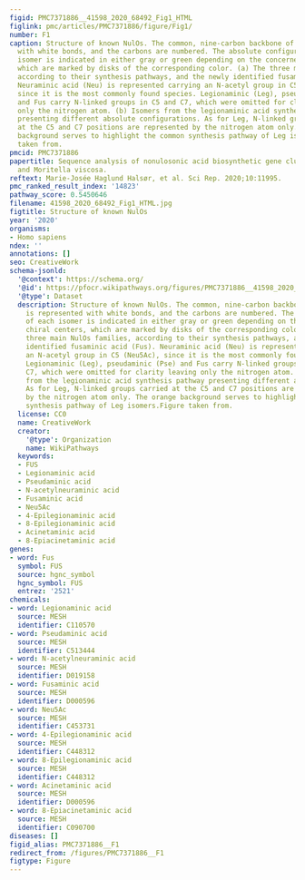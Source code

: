 ```yaml
---
figid: PMC7371886__41598_2020_68492_Fig1_HTML
figlink: pmc/articles/PMC7371886/figure/Fig1/
number: F1
caption: Structure of known NulOs. The common, nine-carbon backbone of NulOs is represented
  with white bonds, and the carbons are numbered. The absolute configuration of each
  isomer is indicated in either gray or green depending on the concerned chiral centers,
  which are marked by disks of the corresponding color. (a) The three main NulOs families,
  according to their synthesis pathways, and the newly identified fusaminic acid (Fus).
  Neuraminic acid (Neu) is represented carrying an N-acetyl group in C5 (Neu5Ac),
  since it is the most commonly found species. Legionaminic (Leg), pseudaminic (Pse)
  and Fus carry N-linked groups in C5 and C7, which were omitted for clarity leaving
  only the nitrogen atom. (b) Isomers from the legionaminic acid synthesis pathway
  presenting different absolute configurations. As for Leg, N-linked groups carried
  at the C5 and C7 positions are represented by the nitrogen atom only. The orange
  background serves to highlight the common synthesis pathway of Leg isomers.Figure
  taken from.
pmcid: PMC7371886
papertitle: Sequence analysis of nonulosonic acid biosynthetic gene clusters in Vibrionaceae
  and Moritella viscosa.
reftext: Marie-Josée Haglund Halsør, et al. Sci Rep. 2020;10:11995.
pmc_ranked_result_index: '14823'
pathway_score: 0.5450646
filename: 41598_2020_68492_Fig1_HTML.jpg
figtitle: Structure of known NulOs
year: '2020'
organisms:
- Homo sapiens
ndex: ''
annotations: []
seo: CreativeWork
schema-jsonld:
  '@context': https://schema.org/
  '@id': https://pfocr.wikipathways.org/figures/PMC7371886__41598_2020_68492_Fig1_HTML.html
  '@type': Dataset
  description: Structure of known NulOs. The common, nine-carbon backbone of NulOs
    is represented with white bonds, and the carbons are numbered. The absolute configuration
    of each isomer is indicated in either gray or green depending on the concerned
    chiral centers, which are marked by disks of the corresponding color. (a) The
    three main NulOs families, according to their synthesis pathways, and the newly
    identified fusaminic acid (Fus). Neuraminic acid (Neu) is represented carrying
    an N-acetyl group in C5 (Neu5Ac), since it is the most commonly found species.
    Legionaminic (Leg), pseudaminic (Pse) and Fus carry N-linked groups in C5 and
    C7, which were omitted for clarity leaving only the nitrogen atom. (b) Isomers
    from the legionaminic acid synthesis pathway presenting different absolute configurations.
    As for Leg, N-linked groups carried at the C5 and C7 positions are represented
    by the nitrogen atom only. The orange background serves to highlight the common
    synthesis pathway of Leg isomers.Figure taken from.
  license: CC0
  name: CreativeWork
  creator:
    '@type': Organization
    name: WikiPathways
  keywords:
  - FUS
  - Legionaminic acid
  - Pseudaminic acid
  - N-acetylneuraminic acid
  - Fusaminic acid
  - Neu5Ac
  - 4-Epilegionaminic acid
  - 8-Epilegionaminic acid
  - Acinetaminic acid
  - 8-Epiacinetaminic acid
genes:
- word: Fus
  symbol: FUS
  source: hgnc_symbol
  hgnc_symbol: FUS
  entrez: '2521'
chemicals:
- word: Legionaminic acid
  source: MESH
  identifier: C110570
- word: Pseudaminic acid
  source: MESH
  identifier: C513444
- word: N-acetylneuraminic acid
  source: MESH
  identifier: D019158
- word: Fusaminic acid
  source: MESH
  identifier: D000596
- word: Neu5Ac
  source: MESH
  identifier: C453731
- word: 4-Epilegionaminic acid
  source: MESH
  identifier: C448312
- word: 8-Epilegionaminic acid
  source: MESH
  identifier: C448312
- word: Acinetaminic acid
  source: MESH
  identifier: D000596
- word: 8-Epiacinetaminic acid
  source: MESH
  identifier: C090700
diseases: []
figid_alias: PMC7371886__F1
redirect_from: /figures/PMC7371886__F1
figtype: Figure
---
```


